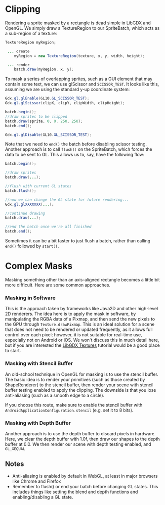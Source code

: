 # Clipping

Rendering a sprite masked by a rectangle is dead simple in LibGDX and OpenGL. We simply draw a TextureRegion to our SpriteBatch, which acts as a sub-region of a texture:
```java
TextureRegion myRegion;

 ... create
    myRegion = new TextureRegion(texture, x, y, width, height);

 ... render    
    batch.draw(myRegion, x, y);
```

To mask a series of overlapping sprites, such as a GUI element that may contain some text, we can use glScissor and `SCISSOR_TEST`. It looks like this, assuming we are using the standard y-up coordinate system:

```java
Gdx.gl.glEnable(GL10.GL_SCISSOR_TEST);
Gdx.gl.glScissor(clipX, clipY, clipWidth, clipHeight);

batch.begin();
//draw sprites to be clipped
batch.draw(sprite, 0, 0, 250, 250);
batch.end();

Gdx.gl.glDisable(GL10.GL_SCISSOR_TEST);
```

Note that we need to `end()` the batch before disabling scissor testing. Another approach is to call `flush()` on the SpriteBatch, which forces the data to be sent to GL. This allows us to, say, have the following flow:

```java
batch.begin();

//draw sprites
batch.draw(...);

//flush with current GL states
batch.flush();

//now we can change the GL state for future rendering...
Gdx.gl.glXXXXXXX(...);

//continue drawing
batch.draw(...);

//end the batch once we're all finished
batch.end();
```

Sometimes it can be a bit faster to just flush a batch, rather than calling `end()` followed by `start()`.

# Complex Masks

Masking something other than an axis-aligned rectangle becomes a little bit more difficult. Here are some common approaches.

### Masking in Software

This is the approach taken by frameworks like Java2D and other high-level 2D renderers. The idea here is to apply the mask in software, by manipulating the RGBA data of a Pixmap, and then send the new pixels to the GPU through `Texture.drawPixmap`. This is an ideal solution for a scene that does not need to be rendered or updated frequently, as it allows full control over each pixel; however, it is not suitable for real-time use, especially not on Android or iOS. We won't discuss this in much detail here, but if you are interested the [LibGDX Textures](LibGDX-Textures) tutorial would be a good place to start.

### Masking with Stencil Buffer

An old-school technique in OpenGL for masking is to use the stencil buffer. The basic idea is to render your primitives (such as those created by ShapeRenderer) to the stencil buffer, then render your scene with stencil buffer testing enabled to apply the clipping. The downside is that you lose anti-aliasing (such as a smooth edge to a circle).

If you choose this route, make sure to enable the stencil buffer with `AndroidApplicationConfiguration.stencil` (e.g. set it to 8 bits). 

### Masking with Depth Buffer

Another approach is to use the depth buffer to discard pixels in hardware. Here, we clear the depth buffer with 1.0f, then draw our shapes to the depth buffer at 0.0. We then render our scene with depth testing enabled, and `GL_GEQUAL`



## Notes

- Anti-aliasing is enabled by default in WebGL, at least in major browsers like Chrome and Firefox
- Remember to flush() or end your batch before changing GL states. This includes things like setting the blend and depth functions and enabling/disabling a GL state.
